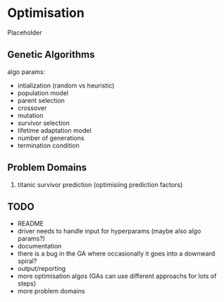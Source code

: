 # Optimisation

Placeholder

## Genetic Algorithms

algo params:

- intialization (random vs heuristic)
- population model
- parent selection
- crossover
- mutation
- survivor selection
- lifetime adaptation model
- number of generations
- termination condition

## Problem Domains
1. titanic survivor prediction (optimisiing prediction factors)

## TODO
- README
- driver needs to handle input for hyperparams (maybe also algo params?)
- documentation
- there is a bug in the GA where occasionally it goes into a downward spiral?
- output/reporting
- more optimisation algos (GAs can use different approachs for lots of steps)
- more problem domains
